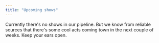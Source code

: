 ```yaml
---
title: "Upcoming shows"
---
```


Currently there's no shows in our pipeline. But we know from reliable sources that there's some cool acts coming town in the next couple of weeks. Keep your ears open.
